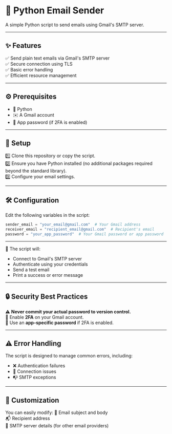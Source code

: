 # 📧 Python Email Sender

A simple Python script to send emails using Gmail's SMTP server.

---

## ✨ Features
✅ Send plain text emails via Gmail's SMTP server  
✅ Secure connection using TLS  
✅ Basic error handling  
✅ Efficient resource management  

---

## ⚙️ Prerequisites
- 🐍 Python 
- ✉️ A Gmail account
- 🔑 App password (if 2FA is enabled)

---

## 🔧 Setup
1️⃣ Clone this repository or copy the script.  
2️⃣ Ensure you have Python installed (no additional packages required beyond the standard library).  
3️⃣ Configure your email settings.  

---

## 🛠 Configuration
Edit the following variables in the script:

```python
sender_email = "your_email@gmail.com"  # Your Gmail address
receiver_email = "recipient_email@gmail.com"  # Recipient's email
password = "your_app_password"  # Your Gmail password or app password
```

---

📩 The script will:
- Connect to Gmail's SMTP server
- Authenticate using your credentials
- Send a test email
- Print a success or error message

---

## 🔒 Security Best Practices
⚠️ **Never commit your actual password to version control.**  
🔹 Enable **2FA** on your Gmail account.  
🔹 Use an **app-specific password** if 2FA is enabled.  

---

## ⚠️ Error Handling
The script is designed to manage common errors, including:
- ❌ Authentication failures
- 🔌 Connection issues
- 📭 SMTP exceptions

---

## 🎨 Customization
You can easily modify:
🎯 Email subject and body  
📬 Recipient address  
📡 SMTP server details (for other email providers)  
